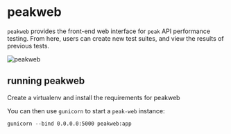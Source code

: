 # peakweb

`peakweb` provides the front-end web interface for `peak` API performance testing. From here, users can create new test suites, and view the results of previous tests.

![peakweb](https://i.imgur.com/g4Lculh.png)

## running peakweb

Create a virtualenv and install the requirements for peakweb

You can then use `gunicorn` to start a `peak-web` instance:

```
gunicorn --bind 0.0.0.0:5000 peakweb:app
```

